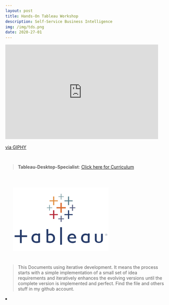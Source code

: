 ```yaml
---
layout: post
title: Hands-On Tableau Workshop
description: Self-Service Business Intelligence
img: /img/tds.png
date: 2020-27-01
---
```



<iframe src="https://giphy.com/embed/Pn4vFaA3h38KA" width="480" height="297" frameBorder="0" class="giphy-embed" allowFullScreen></iframe><p><a href="https://giphy.com/gifs/stop-subway-Pn4vFaA3h38KA">via GIPHY</a></p>
<Br>


> **Tableau-Desktop-Specialist**: <a href="https://itsmecevi.github.io/Tableau-Desktop-Specialist/">Click here for Curriculum</a>



<Br>
  
<img class="col one right" src="/img/tableau1.png" style="padding:25px">

<Br>

> This Documents using iterative development. It means the process starts with a simple implementation of a small set of idea requirements and iteratively enhances the evolving versions until the complete version is implemented and perfect.
> Find the file and others stuff in my github account.


<li>
<a id="icon" href="https://github.com/itsmecevi" target="_blank"><i class="fa fa-github fa-fw fa-2x"></i></a>
</li>

